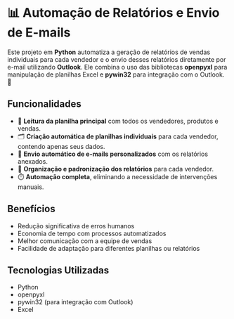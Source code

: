 # 📊 Automação de Relatórios e Envio de E-mails 

Este projeto em **Python** automatiza a geração de relatórios de vendas individuais para cada vendedor e o envio desses relatórios diretamente por e-mail utilizando **Outlook**. Ele combina o uso das bibliotecas **openpyxl** para manipulação de planilhas Excel e **pywin32** para integração com o Outlook. 🚀

## Funcionalidades

- 📑 **Leitura da planilha principal** com todos os vendedores, produtos e vendas.  
- 🗂️ **Criação automática de planilhas individuais** para cada vendedor, contendo apenas seus dados.  
- 📧 **Envio automático de e-mails personalizados** com os relatórios anexados.  
- 💼 **Organização e padronização dos relatórios** para cada vendedor.  
- ⏱️ **Automação completa**, eliminando a necessidade de intervenções manuais.  

## Benefícios

- Redução significativa de erros humanos   
- Economia de tempo com processos automatizados  
- Melhor comunicação com a equipe de vendas  
- Facilidade de adaptação para diferentes planilhas ou relatórios 


## Tecnologias Utilizadas

- Python  
- openpyxl  
- pywin32 (para integração com Outlook)  
- Excel  

